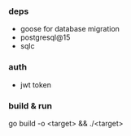### deps
- goose for database migration
- postgresql@15
- sqlc

### auth
- jwt token

### build & run
go build -o \<target\> && ./\<target\>
